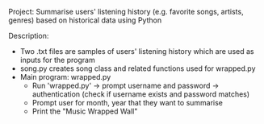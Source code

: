 Project: Summarise users' listening history (e.g. favorite songs, artists, genres) based on historical data using Python

Description:
- Two .txt files are samples of users' listening history which are used as inputs for the program
- song.py creates song class and related functions used for wrapped.py
- Main program: wrapped.py
  - Run 'wrapped.py' -> prompt username and password -> authentication (check if username exists and password matches)
  - Prompt user for month, year that they want to summarise
  - Print the "Music Wrapped Wall"